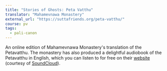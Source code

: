 ```yaml
---
title: "Stories of Ghosts: Peta Vatthu"
translator: "Mahamevnawa Monastery"
external_url: "https://suttafriends.org/peta-vatthu/"
course: pv
tags:
  - pali-canon
---
```


An online edition of Mahamevnawa Monastery's translation of the Petavatthu. The monastery has also produced a delightful audiobook of the Petavatthu in English, which you can listen to for free on their [website](https://mahamevnawa.org/stories-of-ghosts-audio/) (courtesy of [SoundCloud](https://soundcloud.com/mahamevnawalk/sets/stories-of-ghosts-from-the-petavatthu)).

